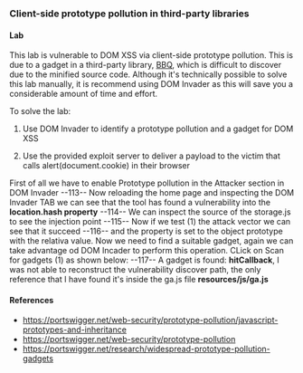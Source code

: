 ### Client-side prototype pollution in third-party libraries
#### Lab
 This lab is vulnerable to DOM XSS via client-side prototype pollution. This is due to a gadget in a third-party library, [BBQ](https://github.com/BlackFan/client-side-prototype-pollution/blob/master/pp/jquery-bbq.md), which is difficult to discover due to the minified source code. Although it's technically possible to solve this lab manually, it is recommend using DOM Invader as this will save you a considerable amount of time and effort.

To solve the lab:

1. Use DOM Invader to identify a prototype pollution and a gadget for DOM XSS

1. Use the provided exploit server to deliver a payload to the victim that calls alert(document.cookie) in their browser

First of all we have to enable Prototype pollution in the Attacker section in DOM Invader
--113--
Now reloading the home page and inspecting the DOM Invader TAB we can see that the tool has found a vulnerability into the <b>location.hash property</b>
--114--
We can inspect the source of the storage.js to see the injection point
--115--
Now if we test (1) the attack vector we can see that it succeed
--116--
and the property is set to the object prototype with the relativa value. Now we need to find a suitable gadget, again we can take advantage od DOM Incader to perform this operation. CLick on Scan for gadgets (1) as shown below:
--117--
A gadget is found: <b>hitCallback</b>, I was not able to reconstruct the vulnerability discover path, the only reference that I have found it's inside the ga.js file <b>resources/js/ga.js</b>



#### References
+ https://portswigger.net/web-security/prototype-pollution/javascript-prototypes-and-inheritance
+ https://portswigger.net/web-security/prototype-pollution
+ https://portswigger.net/research/widespread-prototype-pollution-gadgets
